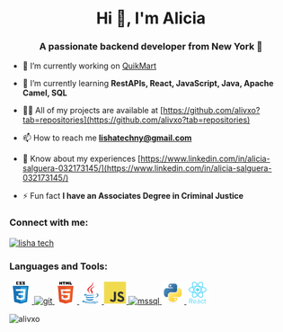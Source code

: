 <h1 align="center">Hi 👋, I'm Alicia</h1>
<h3 align="center">A passionate backend developer from New York 🗽</h3>

- 🔭 I’m currently working on [QuikMart](https://github.com/alivxo/QuikMart)

- 🌱 I’m currently learning **RestAPIs, React, JavaScript, Java, Apache Camel, SQL**

- 👨‍💻 All of my projects are available at [https://github.com/alivxo?tab=repositories](https://github.com/alivxo?tab=repositories)

- 📫 How to reach me **lishatechny@gmail.com**

- 📄 Know about my experiences [https://www.linkedin.com/in/alicia-salguera-032173145/](https://www.linkedin.com/in/alicia-salguera-032173145/)

- ⚡ Fun fact **I have an Associates Degree in Criminal Justice**

<h3 align="left">Connect with me:</h3>
<p align="left">
<a href="https://fb.com/lisha tech" target="blank"><img align="center" src="https://raw.githubusercontent.com/rahuldkjain/github-profile-readme-generator/master/src/images/icons/Social/facebook.svg" alt="lisha tech" height="30" width="40" /></a>
</p>

<h3 align="left">Languages and Tools:</h3>
<p align="left"> <a href="https://www.w3schools.com/css/" target="_blank" rel="noreferrer"> <img src="https://raw.githubusercontent.com/devicons/devicon/master/icons/css3/css3-original-wordmark.svg" alt="css3" width="40" height="40"/> </a> <a href="https://git-scm.com/" target="_blank" rel="noreferrer"> <img src="https://www.vectorlogo.zone/logos/git-scm/git-scm-icon.svg" alt="git" width="40" height="40"/> </a> <a href="https://www.w3.org/html/" target="_blank" rel="noreferrer"> <img src="https://raw.githubusercontent.com/devicons/devicon/master/icons/html5/html5-original-wordmark.svg" alt="html5" width="40" height="40"/> </a> <a href="https://www.java.com" target="_blank" rel="noreferrer"> <img src="https://raw.githubusercontent.com/devicons/devicon/master/icons/java/java-original.svg" alt="java" width="40" height="40"/> </a> <a href="https://developer.mozilla.org/en-US/docs/Web/JavaScript" target="_blank" rel="noreferrer"> <img src="https://raw.githubusercontent.com/devicons/devicon/master/icons/javascript/javascript-original.svg" alt="javascript" width="40" height="40"/> </a> <a href="https://www.microsoft.com/en-us/sql-server" target="_blank" rel="noreferrer"> <img src="https://www.svgrepo.com/show/303229/microsoft-sql-server-logo.svg" alt="mssql" width="40" height="40"/> </a> <a href="https://www.python.org" target="_blank" rel="noreferrer"> <img src="https://raw.githubusercontent.com/devicons/devicon/master/icons/python/python-original.svg" alt="python" width="40" height="40"/> </a> <a href="https://reactjs.org/" target="_blank" rel="noreferrer"> <img src="https://raw.githubusercontent.com/devicons/devicon/master/icons/react/react-original-wordmark.svg" alt="react" width="40" height="40"/> </a> </p>

<p><img align="center" src="https://github-readme-stats.vercel.app/api/top-langs?username=alivxo&show_icons=true&locale=en&layout=compact" alt="alivxo" /></p>
